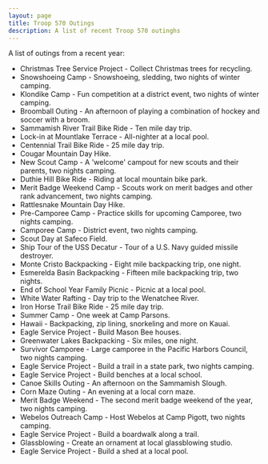 ```yaml
---
layout: page
title: Troop 570 Outings
description: A list of recent Troop 570 outinghs
---
```


A list of outings from a recent year:

- Christmas Tree Service Project - Collect Christmas trees for recycling.
- Snowshoeing Camp - Snowshoeing, sledding, two nights of winter camping.
- Klondike Camp - Fun competition at a district event, two nights of winter camping.
- Broomball Outing - An afternoon of playing a combination of hockey and soccer with a broom.
- Sammamish River Trail Bike Ride - Ten mile day trip.
- Lock-in at Mountlake Terrace -  All-nighter at a local pool.
- Centennial Trail Bike Ride - 25 mile day trip.
- Cougar Mountain Day Hike.
- New Scout Camp - A 'welcome' campout for new scouts and their parents, two nights camping.
- Duthie Hill Bike Ride - Riding at local mountain bike park.
- Merit Badge Weekend Camp - Scouts work on merit badges and other rank advancement, two nights camping.
- Rattlesnake Mountain Day Hike.
- Pre-Camporee Camp - Practice skills for upcoming Camporee, two nights camping.
- Camporee Camp - District event, two nights camping.
- Scout Day at Safeco Field.
- Ship Tour of the USS Decatur - Tour of a U.S. Navy guided missile destroyer.
- Monte Cristo Backpacking - Eight mile backpacking trip, one night.
- Esmerelda Basin Backpacking - Fifteen mile backpacking trip, two nights.
- End of School Year Family Picnic - Picnic at a local pool.
- White Water Rafting - Day trip to the Wenatchee River.
- Iron Horse Trail Bike Ride - 25 mile day trip.
- Summer Camp - One week at Camp Parsons.
- Hawaii - Backpacking, zip lining, snorkeling and more on Kauai.
- Eagle Service Project - Build Mason Bee houses.
- Greenwater Lakes Backpacking - Six miles, one night.
- Survivor Camporee - Large camporee in the Pacific Harbors Council, two nights camping.
- Eagle Service Project - Build a trail in a state park, two nights camping.
- Eagle Service Project - Build benches at a local school.
- Canoe Skills Outing - An afternoon on the Sammamish Slough.
- Corn Maze Outing - An evening at a local corn maze.
- Merit Badge Weekend - The second merit badge weekend of the year, two nights camping.
- Webelos Outreach Camp - Host Webelos at Camp Pigott, two nights camping.
- Eagle Service Project - Build a boardwalk along a trail.
- Glassblowing - Create an ornament at local glassblowing studio.
- Eagle Service Project - Build a shed at a local pool.

